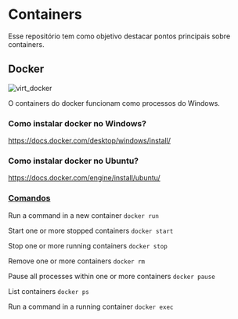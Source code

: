 # Containers

Esse repositório tem como objetivo destacar pontos principais sobre containers.

## Docker

![virt_docker](https://user-images.githubusercontent.com/41132563/154765115-020bac2d-6701-491c-b638-4f2c8c6c6020.png)

O containers do docker funcionam como processos do Windows.

### Como instalar docker no Windows? 

https://docs.docker.com/desktop/windows/install/

### Como instalar docker no Ubuntu?

https://docs.docker.com/engine/install/ubuntu/

### [Comandos](https://docs.docker.com/engine/reference/commandline/docker/)

Run a command in a new container
`docker run`

Start one or more stopped containers
`docker start`

Stop one or more running containers
`docker stop`

Remove one or more containers
`docker rm`

Pause all processes within one or more containers
`docker pause`

List containers
`docker ps` 

Run a command in a running container
`docker exec`
